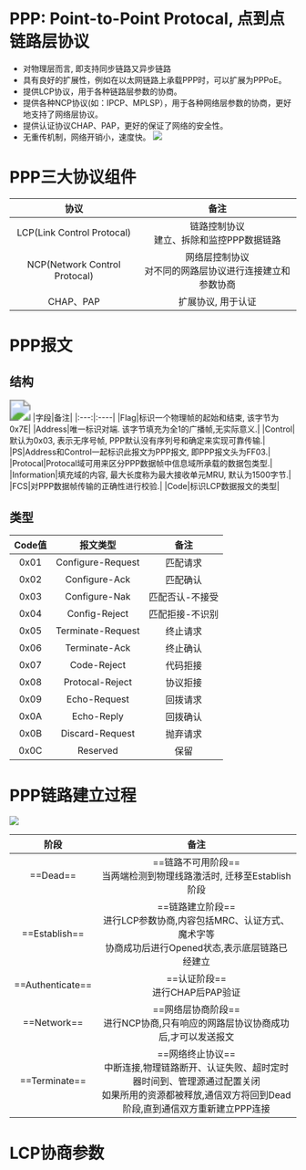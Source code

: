 # PPP: Point-to-Point Protocal, 点到点链路层协议

- 对物理层而言, 即支持同步链路又异步链路
- 具有良好的扩展性，例如在以太网链路上承载PPP时，可以扩展为PPPoE。
- 提供LCP协议，用于各种链路层参数的协商。
- 提供各种NCP协议(如：IPCP、MPLSP），用于各种网络层参数的协商，更好地支持了网络层协议。
- 提供认证协议CHAP、PAP，更好的保证了网络的安全性。
- 无重传机制，网络开销小，速度快。
![](https://cgqin.github.io/images//202212122338878.png)

# PPP三大协议组件 

|协议|备注|
|:----:|:-----:|
|LCP(Link Control Protocal)|链路控制协议<br/>建立、拆除和监控PPP数据链路|
|NCP(Network Control Protocal)|网络层控制协议<br/>对不同的网路层协议进行连接建立和参数协商|
|CHAP、PAP|扩展协议, 用于认证|

# PPP报文

## 结构
<img src="https://cgqin.github.io/images//202212122356718.png" style="zoom:230%;" />
|字段|备注|
|:---:|:----|
|Flag|标识一个物理帧的起始和结束, 该字节为0x7E|
|Address|唯一标识对端. 该字节填充为全1的广播帧,无实际意义.|
|Control|默认为0x03, 表示无序号帧, PPP默认没有序列号和确定来实现可靠传输.|
|PS|Address和Control一起标识此报文为PPP报文, 即PPP报文头为FF03.|
|Protocal|Protocal域可用来区分PPP数据帧中信息域所承载的数据包类型.|
|Information|填充域的内容, 最大长度称为最大接收单元MRU, 默认为1500字节.|
|FCS|对PPP数据帧传输的正确性进行校验.|
|Code|标识LCP数据报文的类型|

## 类型
|Code值|报文类型|备注|
|:---:|:-------:|:----:|
|0x01|Configure-Request|匹配请求|
|0x02|Configure-Ack|匹配确认|
|0x03|Configure-Nak|匹配否认-不接受|
|0x04|Config-Reject|匹配拒接-不识别|
|0x05|Terminate-Request|终止请求|
|0x06|Terminate-Ack|终止确认|
|0x07|Code-Reject|代码拒接|
|0x08|Protocal-Reject|协议拒接|
|0x09|Echo-Request|回拨请求|
|0x0A|Echo-Reply|回拨确认|
|0x0B|Discard-Request|抛弃请求|
|0x0C|Reserved|保留|

# PPP链路建立过程

![](https://cgqin.github.io/images//202212131234942.png)

|阶段|备注|
|:---:|:---:|
|==Dead==|==链路不可用阶段==<br/>当两端检测到物理线路激活时, 迁移至Establish阶段|
|==Establish==|==链路建立阶段==<br/>进行LCP参数协商,内容包括MRC、认证方式、魔术字等<br/>协商成功后进行Opened状态,表示底层链路已经建立|
|==Authenticate==|==认证阶段==<br/>进行CHAP后PAP验证|
|==Network==|==网络层协商阶段==<br/>进行NCP协商,只有响应的网路层协议协商成功后,才可以发送报文|
|==Terminate==|==网络终止协议==<br/>中断连接,物理链路断开、认证失败、超时定时器时间到、管理源通过配置关闭<br/>如果所用的资源都被释放,通信双方将回到Dead阶段,直到通信双方重新建立PPP连接|

# LCP协商参数

